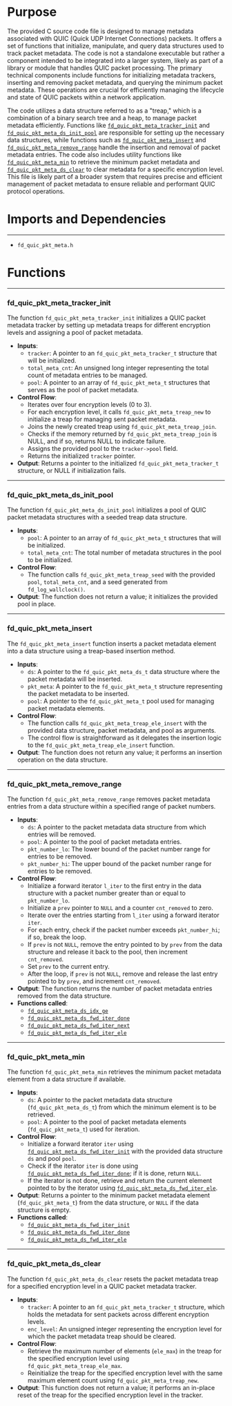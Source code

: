 # Purpose
The provided C source code file is designed to manage metadata associated with QUIC (Quick UDP Internet Connections) packets. It offers a set of functions that initialize, manipulate, and query data structures used to track packet metadata. The code is not a standalone executable but rather a component intended to be integrated into a larger system, likely as part of a library or module that handles QUIC packet processing. The primary technical components include functions for initializing metadata trackers, inserting and removing packet metadata, and querying the minimum packet metadata. These operations are crucial for efficiently managing the lifecycle and state of QUIC packets within a network application.

The code utilizes a data structure referred to as a "treap," which is a combination of a binary search tree and a heap, to manage packet metadata efficiently. Functions like [`fd_quic_pkt_meta_tracker_init`](#fd_quic_pkt_meta_tracker_init) and [`fd_quic_pkt_meta_ds_init_pool`](#fd_quic_pkt_meta_ds_init_pool) are responsible for setting up the necessary data structures, while functions such as [`fd_quic_pkt_meta_insert`](#fd_quic_pkt_meta_insert) and [`fd_quic_pkt_meta_remove_range`](#fd_quic_pkt_meta_remove_range) handle the insertion and removal of packet metadata entries. The code also includes utility functions like [`fd_quic_pkt_meta_min`](#fd_quic_pkt_meta_min) to retrieve the minimum packet metadata and [`fd_quic_pkt_meta_ds_clear`](#fd_quic_pkt_meta_ds_clear) to clear metadata for a specific encryption level. This file is likely part of a broader system that requires precise and efficient management of packet metadata to ensure reliable and performant QUIC protocol operations.
# Imports and Dependencies

---
- `fd_quic_pkt_meta.h`


# Functions

---
### fd\_quic\_pkt\_meta\_tracker\_init<!-- {{#callable:fd_quic_pkt_meta_tracker_init}} -->
The function `fd_quic_pkt_meta_tracker_init` initializes a QUIC packet metadata tracker by setting up metadata treaps for different encryption levels and assigning a pool of packet metadata.
- **Inputs**:
    - `tracker`: A pointer to an `fd_quic_pkt_meta_tracker_t` structure that will be initialized.
    - `total_meta_cnt`: An unsigned long integer representing the total count of metadata entries to be managed.
    - `pool`: A pointer to an array of `fd_quic_pkt_meta_t` structures that serves as the pool of packet metadata.
- **Control Flow**:
    - Iterates over four encryption levels (0 to 3).
    - For each encryption level, it calls `fd_quic_pkt_meta_treap_new` to initialize a treap for managing sent packet metadata.
    - Joins the newly created treap using `fd_quic_pkt_meta_treap_join`.
    - Checks if the memory returned by `fd_quic_pkt_meta_treap_join` is NULL, and if so, returns NULL to indicate failure.
    - Assigns the provided pool to the `tracker->pool` field.
    - Returns the initialized `tracker` pointer.
- **Output**: Returns a pointer to the initialized `fd_quic_pkt_meta_tracker_t` structure, or NULL if initialization fails.


---
### fd\_quic\_pkt\_meta\_ds\_init\_pool<!-- {{#callable:fd_quic_pkt_meta_ds_init_pool}} -->
The function `fd_quic_pkt_meta_ds_init_pool` initializes a pool of QUIC packet metadata structures with a seeded treap data structure.
- **Inputs**:
    - `pool`: A pointer to an array of `fd_quic_pkt_meta_t` structures that will be initialized.
    - `total_meta_cnt`: The total number of metadata structures in the pool to be initialized.
- **Control Flow**:
    - The function calls `fd_quic_pkt_meta_treap_seed` with the provided `pool`, `total_meta_cnt`, and a seed generated from `fd_log_wallclock()`.
- **Output**: The function does not return a value; it initializes the provided pool in place.


---
### fd\_quic\_pkt\_meta\_insert<!-- {{#callable:fd_quic_pkt_meta_insert}} -->
The `fd_quic_pkt_meta_insert` function inserts a packet metadata element into a data structure using a treap-based insertion method.
- **Inputs**:
    - `ds`: A pointer to the `fd_quic_pkt_meta_ds_t` data structure where the packet metadata will be inserted.
    - `pkt_meta`: A pointer to the `fd_quic_pkt_meta_t` structure representing the packet metadata to be inserted.
    - `pool`: A pointer to the `fd_quic_pkt_meta_t` pool used for managing packet metadata elements.
- **Control Flow**:
    - The function calls `fd_quic_pkt_meta_treap_ele_insert` with the provided data structure, packet metadata, and pool as arguments.
    - The control flow is straightforward as it delegates the insertion logic to the `fd_quic_pkt_meta_treap_ele_insert` function.
- **Output**: The function does not return any value; it performs an insertion operation on the data structure.


---
### fd\_quic\_pkt\_meta\_remove\_range<!-- {{#callable:fd_quic_pkt_meta_remove_range}} -->
The function `fd_quic_pkt_meta_remove_range` removes packet metadata entries from a data structure within a specified range of packet numbers.
- **Inputs**:
    - `ds`: A pointer to the packet metadata data structure from which entries will be removed.
    - `pool`: A pointer to the pool of packet metadata entries.
    - `pkt_number_lo`: The lower bound of the packet number range for entries to be removed.
    - `pkt_number_hi`: The upper bound of the packet number range for entries to be removed.
- **Control Flow**:
    - Initialize a forward iterator `l_iter` to the first entry in the data structure with a packet number greater than or equal to `pkt_number_lo`.
    - Initialize a `prev` pointer to `NULL` and a counter `cnt_removed` to zero.
    - Iterate over the entries starting from `l_iter` using a forward iterator `iter`.
    - For each entry, check if the packet number exceeds `pkt_number_hi`; if so, break the loop.
    - If `prev` is not `NULL`, remove the entry pointed to by `prev` from the data structure and release it back to the pool, then increment `cnt_removed`.
    - Set `prev` to the current entry.
    - After the loop, if `prev` is not `NULL`, remove and release the last entry pointed to by `prev`, and increment `cnt_removed`.
- **Output**: The function returns the number of packet metadata entries removed from the data structure.
- **Functions called**:
    - [`fd_quic_pkt_meta_ds_idx_ge`](fd_quic_pkt_meta.h.driver.md#fd_quic_pkt_meta_ds_idx_ge)
    - [`fd_quic_pkt_meta_ds_fwd_iter_done`](fd_quic_pkt_meta.h.driver.md#fd_quic_pkt_meta_ds_fwd_iter_done)
    - [`fd_quic_pkt_meta_ds_fwd_iter_next`](fd_quic_pkt_meta.h.driver.md#fd_quic_pkt_meta_ds_fwd_iter_next)
    - [`fd_quic_pkt_meta_ds_fwd_iter_ele`](fd_quic_pkt_meta.h.driver.md#fd_quic_pkt_meta_ds_fwd_iter_ele)


---
### fd\_quic\_pkt\_meta\_min<!-- {{#callable:fd_quic_pkt_meta_min}} -->
The function `fd_quic_pkt_meta_min` retrieves the minimum packet metadata element from a data structure if available.
- **Inputs**:
    - `ds`: A pointer to the packet metadata data structure (`fd_quic_pkt_meta_ds_t`) from which the minimum element is to be retrieved.
    - `pool`: A pointer to the pool of packet metadata elements (`fd_quic_pkt_meta_t`) used for iteration.
- **Control Flow**:
    - Initialize a forward iterator `iter` using [`fd_quic_pkt_meta_ds_fwd_iter_init`](fd_quic_pkt_meta.h.driver.md#fd_quic_pkt_meta_ds_fwd_iter_init) with the provided data structure `ds` and pool `pool`.
    - Check if the iterator `iter` is done using [`fd_quic_pkt_meta_ds_fwd_iter_done`](fd_quic_pkt_meta.h.driver.md#fd_quic_pkt_meta_ds_fwd_iter_done); if it is done, return `NULL`.
    - If the iterator is not done, retrieve and return the current element pointed to by the iterator using [`fd_quic_pkt_meta_ds_fwd_iter_ele`](fd_quic_pkt_meta.h.driver.md#fd_quic_pkt_meta_ds_fwd_iter_ele).
- **Output**: Returns a pointer to the minimum packet metadata element (`fd_quic_pkt_meta_t`) from the data structure, or `NULL` if the data structure is empty.
- **Functions called**:
    - [`fd_quic_pkt_meta_ds_fwd_iter_init`](fd_quic_pkt_meta.h.driver.md#fd_quic_pkt_meta_ds_fwd_iter_init)
    - [`fd_quic_pkt_meta_ds_fwd_iter_done`](fd_quic_pkt_meta.h.driver.md#fd_quic_pkt_meta_ds_fwd_iter_done)
    - [`fd_quic_pkt_meta_ds_fwd_iter_ele`](fd_quic_pkt_meta.h.driver.md#fd_quic_pkt_meta_ds_fwd_iter_ele)


---
### fd\_quic\_pkt\_meta\_ds\_clear<!-- {{#callable:fd_quic_pkt_meta_ds_clear}} -->
The function `fd_quic_pkt_meta_ds_clear` resets the packet metadata treap for a specified encryption level in a QUIC packet metadata tracker.
- **Inputs**:
    - `tracker`: A pointer to an `fd_quic_pkt_meta_tracker_t` structure, which holds the metadata for sent packets across different encryption levels.
    - `enc_level`: An unsigned integer representing the encryption level for which the packet metadata treap should be cleared.
- **Control Flow**:
    - Retrieve the maximum number of elements (`ele_max`) in the treap for the specified encryption level using `fd_quic_pkt_meta_treap_ele_max`.
    - Reinitialize the treap for the specified encryption level with the same maximum element count using `fd_quic_pkt_meta_treap_new`.
- **Output**: This function does not return a value; it performs an in-place reset of the treap for the specified encryption level in the tracker.


